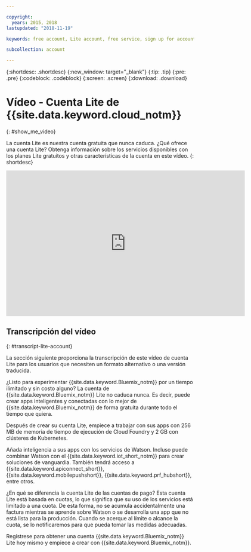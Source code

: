 ```yaml
---

copyright:
  years: 2015, 2018
lastupdated: "2018-11-19"

keywords: free account, Lite account, free service, sign up for account, video

subcollection: account

---
```


{:shortdesc: .shortdesc}
{:new_window: target="_blank"}
{:tip: .tip}
{:pre: .pre}
{:codeblock: .codeblock}
{:screen: .screen}
{:download: .download}

# Vídeo - Cuenta Lite de {{site.data.keyword.cloud_notm}}
{: #show_me_video}

La cuenta Lite es nuestra cuenta gratuita que nunca caduca. ¿Qué ofrece una cuenta Lite? Obtenga información sobre los servicios disponibles con los planes Lite gratuitos y otras características de la cuenta en este vídeo.
{: shortdesc}

<p>
  <div class="embed-responsive embed-responsive-16by9">
    <iframe class="embed-responsive-item" id="youtubeplayer" title="Cuenta Lite de IBM Cloud" type="text/html" width="640" height="390" src="https://www.youtube.com/embed/0rMYXcbpHbI" frameborder="0" webkitallowfullscreen mozallowfullscreen allowfullscreen> </iframe>
  </div>
</p>

## Transcripción del vídeo
{: #transcript-lite-account}

La sección siguiente proporciona la transcripción de este vídeo de cuenta Lite para los usuarios que necesiten un formato alternativo o una versión traducida.

¿Listo para experimentar {{site.data.keyword.Bluemix_notm}} por un tiempo ilimitado y sin costo alguno? La cuenta de {{site.data.keyword.Bluemix_notm}} Lite no caduca nunca. Es decir, puede crear apps inteligentes y conectadas con lo mejor de {{site.data.keyword.Bluemix_notm}} de forma gratuita durante todo el tiempo que quiera.

Después de crear su cuenta Lite, empiece a trabajar con sus apps con 256 MB de memoria de tiempo de ejecución de Cloud Foundry y 2 GB con clústeres de Kubernetes.

Añada inteligencia a sus apps con los servicios de Watson. Incluso puede combinar Watson con el {{site.data.keyword.iot_short_notm}} para crear soluciones de vanguardia. También tendrá acceso a {{site.data.keyword.apiconnect_short}}, {{site.data.keyword.mobilepushshort}}, {{site.data.keyword.prf_hubshort}}, entre otros.

¿En qué se diferencia la cuenta Lite de las cuentas de pago? Esta cuenta Lite está basada en cuotas, lo que significa que su uso de los servicios está limitado a una cuota. De esta forma, no se acumula accidentalmente una factura mientras se aprende sobre Watson o se desarrolla una app que no está lista para la producción. Cuando se acerque al límite o alcance la cuota, se lo notificaremos para que pueda tomar las medidas adecuadas.

Regístrese para obtener una cuenta {{site.data.keyword.Bluemix_notm}} Lite hoy mismo y empiece a crear con {{site.data.keyword.Bluemix_notm}}.
